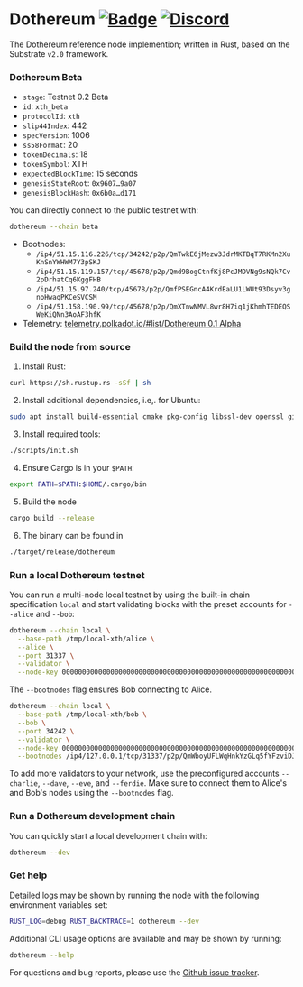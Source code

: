 # Dothereum [![Badge](https://github.com/dothereum/dothereum/workflows/Nightly/badge.svg)](https://github.com/dothereum/dothereum/actions) [![Discord](https://img.shields.io/discord/587923474471845898?label=Discord)](https://discord.gg/JcAQz58)

The Dothereum reference node implemention; written in Rust, based on the Substrate `v2.0` framework.

### Dothereum Beta

- `stage`: Testnet 0.2 Beta
- `id`: `xth_beta`
- `protocolId`: `xth`
- `slip44Index`: 442
- `specVersion`: 1006
- `ss58Format`: 20
- `tokenDecimals`: 18
- `tokenSymbol`: XTH
- `expectedBlockTime`: 15 seconds
- `genesisStateRoot`: `0x9607…9a07`
- `genesisBlockHash`: `0x6b0a…d171`

You can directly connect to the public testnet with:

```bash
dothereum --chain beta
```

- Bootnodes:
  - `/ip4/51.15.116.226/tcp/34242/p2p/QmTwkE6jMezw3JdrMKTBqT7RKMn2XuKnSnYWHWM7Y3pSKJ`
  - `/ip4/51.15.119.157/tcp/45678/p2p/Qmd9BogCtnfKj8PcJMDVNg9sNQk7Cv2pDrhatCq6KggFHB`
  - `/ip4/51.15.97.240/tcp/45678/p2p/QmfPSEGncA4KrdEaLU1LWUt93Dsyv3gnoHwaqPKCeSVCSM`
  - `/ip4/51.158.190.99/tcp/45678/p2p/QmXTnwNMVL8wr8H7iq1jKhmhTEDEQSWeKiQNn3AoAF3hfK`
- Telemetry: [telemetry.polkadot.io/#list/Dothereum 0.1 Alpha](https://telemetry.polkadot.io/#list/Dothereum%200.1%20Alpha)

### Build the node from source

1. Install Rust:
  ```bash
  curl https://sh.rustup.rs -sSf | sh
  ```
2. Install additional dependencies, i.e,. for Ubuntu:
  ```bash
  sudo apt install build-essential cmake pkg-config libssl-dev openssl git clang libclang-dev
  ```
3. Install required tools:
  ```bash
  ./scripts/init.sh
  ```
4. Ensure Cargo is in your `$PATH`:
  ```bash
  export PATH=$PATH:$HOME/.cargo/bin
  ```
5. Build the node
  ```bash
  cargo build --release
  ```
6. The binary can be found in
  ```bash
  ./target/release/dothereum
  ```

### Run a local Dothereum testnet

You can run a multi-node local testnet by using the built-in chain specification `local` and start validating blocks with the preset accounts for `--alice` and `--bob`:

```bash
dothereum --chain local \
  --base-path /tmp/local-xth/alice \
  --alice \
  --port 31337 \
  --validator \
  --node-key 00000000000000000000000000000000000000000000000000000000000a11c3
```

The `--bootnodes` flag ensures Bob connecting to Alice.

```bash
dothereum --chain local \
  --base-path /tmp/local-xth/bob \
  --bob \
  --port 34242 \
  --validator \
  --node-key 0000000000000000000000000000000000000000000000000000000000000b0b \
  --bootnodes /ip4/127.0.0.1/tcp/31337/p2p/QmWboyUFLWqHnkYzGLq5fYFzviDJbvuYG3RNNK5r8xZkYG
```

To add more validators to your network, use the preconfigured accounts `--charlie`, `--dave`, `--eve`, and `--ferdie`. Make sure to connect them to Alice's and Bob's nodes using the `--bootnodes` flag.

### Run a Dothereum development chain

You can quickly start a local development chain with:

```bash
dothereum --dev
```

### Get help

Detailed logs may be shown by running the node with the following environment variables set:

```bash
RUST_LOG=debug RUST_BACKTRACE=1 dothereum --dev
```

Additional CLI usage options are available and may be shown by running:

```bash
dothereum --help
```

For questions and bug reports, please use the [Github issue tracker](https://github.com/dothereum/dothereum/issues).
